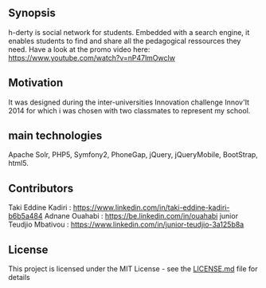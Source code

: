 ## Synopsis

h-derty is social network for students. Embedded with a search engine, it enables students to find and share all the pedagogical ressources they need.
Have a look at the promo video here: https://www.youtube.com/watch?v=nP47lmOwclw


## Motivation

It was designed during the inter-universities Innovation challenge Innov'It 2014 for which i was chosen with two classmates to represent my school.


## main technologies

Apache Solr, PHP5, Symfony2, PhoneGap, jQuery, jQueryMobile, BootStrap, html5.


## Contributors

Taki Eddine Kadiri : https://www.linkedin.com/in/taki-eddine-kadiri-b6b5a484
Adnane Ouahabi : https://be.linkedin.com/in/ouahabi
junior Teudjio Mbativou : https://www.linkedin.com/in/junior-teudjio-3a125b8a


## License

This project is licensed under the MIT License - see the [LICENSE.md](LICENSE.md) file for details
